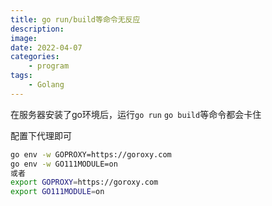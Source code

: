 ```yaml
---
title: go run/build等命令无反应
description:  
image:
date: 2022-04-07
categories:
    - program
tags:
    - Golang
---
```


在服务器安装了go环境后，运行`go run` `go build`等命令都会卡住

配置下代理即可

```bash
go env -w GOPROXY=https://goroxy.com
go env -w GO111MODULE=on
或者
export GOPROXY=https://goroxy.com
export GO111MODULE=on
```
